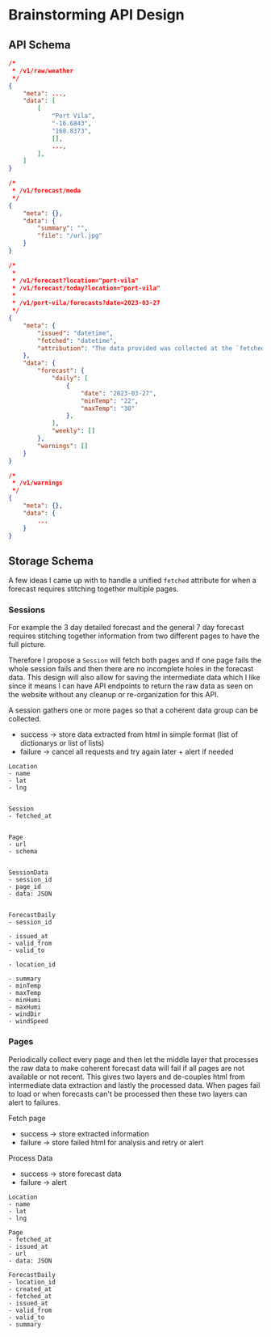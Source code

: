 # Brainstorming API Design

## API Schema

```json
/*
 * /v1/raw/weather
 */
{
    "meta": ...,
    "data": [
        [
            "Port Vila",
            "-16.6843",
            "168.8373",
            [],
            ...,
        ],
    ]
}

/*
 * /v1/forecast/meda
 */
{
    "meta": {},
    "data": {
        "summary": "",
        "file": "/url.jpg"
    }
}

/*
 *
 * /v1/forecast?location="port-vila"
 * /v1/forecast/today?location="port-vila"
 *
 * /v1/port-vila/forecasts?date=2023-03-27
 */
{
    "meta": {
        "issued": "datetime",
        "fetched": "datetime",
        "attribution": "The data provided was collected at the `fetched` date provided from the VMGD website at https://vmgd.gov.vu/. This service should not be used by anyone for anything; always get up-to-date and accurate data from the VMGD website directly."
    },
    "data": {
        "forecast": {
            "daily": [
                {
                    "date": "2023-03-27",
                    "minTemp": "22",
                    "maxTemp": "30"
                },
            ],
            "weekly": []
        },
        "warnings": []
    }
}

/*
 * /v1/warnings
 */
{
    "meta": {},
    "data": {
        ...
    }
}
```

## Storage Schema

A few ideas I came up with to handle a unified `fetched` attribute for when a forecast
requires stitching together multiple pages.

### Sessions

For example the 3 day detailed forecast and the general 7 day forecast requires stitching together information from two different pages to have the full picture.

Therefore I propose a `Session` will fetch both pages and if one page fails the whole session fails and then there are no incomplete holes in the forecast data.
This design will also allow for saving the intermediate data which I like since it means I can have API endpoints to return the raw data as seen on the website without any cleanup or re-organization for this API.

A session gathers one or more pages so that a coherent data group can be collected.
 - success -> store data extracted from html in simple format (list of dictionarys or list of lists)
 - failure -> cancel all requests and try again later + alert if needed


```
Location
- name
- lat
- lng


Session
- fetched_at


Page
- url
- schema


SessionData
- session_id
- page_id
- data: JSON


ForecastDaily
- session_id

- issued_at
- valid_from
- valid_to

- location_id

- summary
- minTemp
- maxTemp
- minHumi
- maxHumi
- windDir
- windSpeed
```


### Pages

Periodically collect every page and then let the middle layer that processes the raw data to make coherent forecast data will fail if all pages are not available or not recent.
This gives two layers and de-couples html from intermediate data extraction and lastly the processed data.
When pages fail to load or when forecasts can't be processed then these two layers can alert to failures.

Fetch page
 - success -> store extracted information
 - failure -> store failed html for analysis and retry or alert

Process Data
 - success -> store forecast data
 - failure -> alert


```
Location
- name
- lat
- lng

Page
- fetched_at
- issued_at
- url
- data: JSON

ForecastDaily
- location_id
- created_at
- fetched_at
- issued_at
- valid_from
- valid_to
- summary